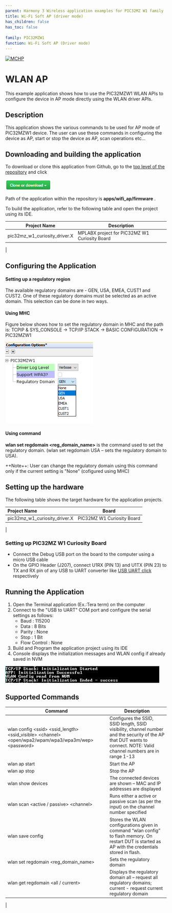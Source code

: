 ```yaml
---
parent: Harmony 3 Wireless application examples for PIC32MZ W1 family
title: Wi-Fi Soft AP (driver mode)
has_children: false
has_toc: false

family: PIC32MZW1
function: Wi-Fi Soft AP (Driver mode)
---
```


[![MCHP](https://www.microchip.com/ResourcePackages/Microchip/assets/dist/images/logo.png)](https://www.microchip.com)

# WLAN AP

This example application shows how to use the PIC32MZW1 WLAN APIs to configure the device in AP mode directly using the WLAN driver APIs.

## Description

This application shows the various commands to be used for AP mode of PIC32MZW1 device. The user can use these commands in configuring the device as AP, start or stop the device as AP, scan operations etc...

## Downloading and building the application

To download or clone this application from Github, go to the [top level of the repository](https://github.com/Microchip-MPLAB-Harmony/wireless_apps_pic32mzw1_wfi32e01) and click

![clone](images/clone.png)

Path of the application within the repository is **apps/wifi_ap/firmware** .

To build the application, refer to the following table and open the project using its IDE.

| Project Name      | Description                                    |
| ----------------- | ---------------------------------------------- |
| pic32mz_w1_curiosity_driver.X | MPLABX project for PIC32MZ W1 Curiosity Board |
|


## Configuring the Application

#### Setting up a regulatory region

The available regulatory domains are  - GEN, USA, EMEA, CUST1 and CUST2. One of these regulatory domains must be selected as an active domain. This selection can be done in two ways.

#### Using MHC
 Figure below shows how to set the regulatory domain in MHC and the path is: TCPIP & SYS_CONSOLE -> TCP/IP STACK -> BASIC CONFIGURATION -> PIC32MZW1

![](images/mhc_regulatory.png)


#### Using command

**wlan set regdomain \<reg_domain_name>** is the command used to set the regulatory domain. (wlan set regdomain USA – sets the regulatory domain to USA).

++Note++: User can change the regulatory domain using this command only if the current setting is "None" (cofigured using MHC)

## Setting up the hardware

The following table shows the target hardware for the application projects.

| Project Name| Board|
|:---------|:---------:|
| pic32mz_w1_curiosity_driver.X | PIC32MZ W1 Curiosity Board |
|

### Setting up PIC32MZ W1 Curiosity Board

- Connect the Debug USB port on the board to the computer using a micro USB cable
- On the GPIO Header (J207), connect U1RX (PIN 13) and U1TX (PIN 23) to TX and RX pin of any USB to UART converter like [USB UART click](https://www.mikroe.com/usb-uart-click) respectively

## Running the Application

1. Open the Terminal application (Ex.:Tera term) on the computer
2. Connect to the "USB to UART" COM port and configure the serial settings as follows:
    - Baud : 115200
    - Data : 8 Bits
    - Parity : None
    - Stop : 1 Bit
    - Flow Control : None
3. Build and Program the application project using its IDE
4. Console displays the initialization messages and WLAN config if already saved in NVM

![output](images/output.png)

## Supported Commands

| Command      | Description |
| -------------| ------------|
| wlan config \<ssid> \<ssid_length> \<ssid_visible> \<channel> \<open/wpa2/wpam/wpa3/wpa3m/wep> \<password> | Configures the SSID, SSID length, SSID visibility, channel number and the security of the AP that DUT wants to connect. NOTE: Valid channel numbers are in range 1-13 | 
| wlan ap start	| Start the AP |
| wlan ap stop	| Stop the AP |
| wlan show devices |	The connected devices are shown – MAC and IP addresses are displayed |
| wlan scan \<active / passive> \<channel> | Runs either a active or passive scan (as per the input) on the channel number specified |
| wlan save config |	Stores the WLAN configurations given in command “wlan config” to flash memory. On restart DUT is started as AP with the credentials stored in flash. |
| wlan set regdomain <reg_domain_name>| Sets the regulatory domain |
| wlan get regdomain \<all / current> | Displays the regulatory domain all – request all regulatory domains; current - request current regulatory domain
|
